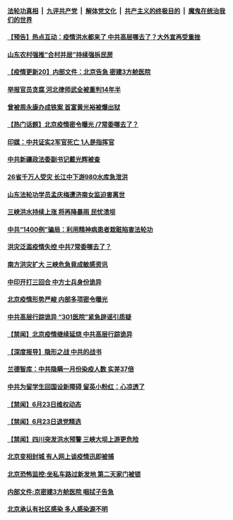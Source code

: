 ####  [法轮功真相](../../../../basic/blob/master/README.md?t=06242231) &nbsp;|&nbsp; [九评共产党](../../../../9ping.md/blob/master/README.md?t=06242231) &nbsp;|&nbsp; [解体党文化](../../../../jtdwh.md/blob/master/README.md?t=06242231)  &nbsp;|&nbsp; [共产主义的终极目的](../../../../gczydzjmd.md/blob/master/README.md?t=06242231) &nbsp;|&nbsp; [魔鬼在统治我们的世界](../../../../mgztzwmdsj.md/blob/master/README.md?t=06242231) 

#### [【预告】热点互动：疫情洪水都来了  中共高层哪去了？大外宣再受重挫](../pages/prog204/a102878570.md?t=06242231) 

#### [山东农村强推“合村并居”持续强拆民房](../pages/prog204/a102878500.md?t=06242231) 

#### [【疫情更新20】内部文件：北京告急 密建3方舱医院](../pages/prog204/a102876465.md?t=06242231) 

#### [举报官员贪腐 河北律师武全被重判14年半](../pages/prog204/a102878494.md?t=06242231) 

#### [曾被周永康办成铁案 首富黄光裕被爆出狱](../pages/prog204/a102878456.md?t=06242231) 

#### [【热门话题】北京疫情密令曝光 /7常委哪去了？](../pages/prog204/a102878433.md?t=06242231) 

#### [印媒：中共证实2军官死亡 1人是指挥官](../pages/prog204/a102878396.md?t=06242231) 

#### [中共新疆政法委副书记戴光辉被查](../pages/prog204/a102878369.md?t=06242231) 

#### [26省千万人受灾 长江中下游980水库急泄洪](../pages/prog204/a102878354.md?t=06242231) 

#### [山东法轮功学员孟庆梅遭济南女监迫害离世](../pages/prog204/a102878341.md?t=06242231) 

#### [三峡洪水持续上涨 将再降暴雨 民忧溃坝](../pages/prog204/a102878320.md?t=06242231) 

#### [中共“1400例”骗局：利用精神病患者栽赃陷害法轮功](../pages/prog204/a102878331.md?t=06242231) 

#### [洪灾泛滥疫情失控 中共7常委哪去了？](../pages/prog204/a102878192.md?t=06242231) 

#### [南方洪灾扩大 三峡危急竟成敏感资讯](../pages/prog204/a102878263.md?t=06242231) 

#### [中印开打三回合 中方士兵身份诡异](../pages/prog204/a102878251.md?t=06242231) 


#### [北京疫情形势严峻 内部多项密令曝光](../pages/prog204/a102878179.md?t=06242231) 

#### [中共高层行踪诡异 “301医院”紧急辟谣引质疑](../pages/prog204/a102878154.md?t=06242231) 

#### [【禁闻】北京疫情继续延烧 中共高层行踪诡异](../pages/prog204/a102878075.md?t=06242231) 

#### [【深度报导】隐形之战 中共的战书](../pages/prog204/a102875967.md?t=06242231) 

#### [兰德智库：中共隐瞒一月份染疫人数 实差37倍](../pages/prog204/a102878086.md?t=06242231) 


#### [中共为留学生回国设新障碍 留英小粉红：心凉透了](../pages/prog204/a102878048.md?t=06242231) 

#### [【禁闻】6月23日维权动态](../pages/prog204/a102878049.md?t=06242231) 

#### [【禁闻】6月23日退党精选](../pages/prog204/a102878088.md?t=06242231) 

#### [【禁闻】四川突发洪水预警  三峡大坝上游更危险](../pages/prog204/a102878033.md?t=06242231) 

#### [北京变相封城 有人网上谈疫情迅即被捕](../pages/prog204/a102878000.md?t=06242231) 

#### [北京恐怖监控:坐私车路过新发地 第二天家门被锁](../pages/prog204/a102877995.md?t=06242231) 

#### [内部文件:京密建3方舱医院 咽拭子告急](../pages/prog204/a102877940.md?t=06242231) 

#### [北京承认有社区感染 多人感染源不明](../pages/prog204/a102877826.md?t=06242231) 

